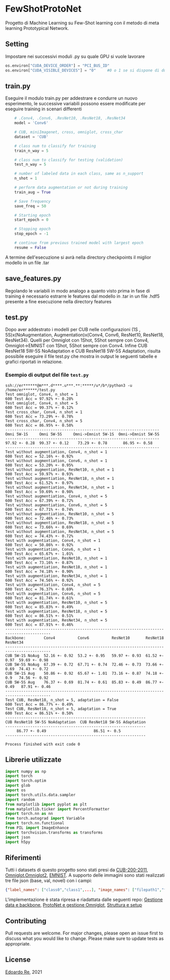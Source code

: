 # FewShotProtoNet
Progetto di Machine Learning su Few-Shot learning con il metodo di meta learning Prototypical Network.

## Setting
Impostare nei successivi moduli .py su quale GPU si vuole lavorare
```python
os.environ["CUDA_DEVICE_ORDER"] = "PCI_BUS_ID"
os.environ["CUDA_VISIBLE_DEVICES"] = "0"     #0 o 1 se si dispone di due GPU
```

## train.py
Eseguire il modulo train.py per addestrare e condurre un nuovo esperimento, le successive variabili possono essere modificate per eseguire training in scenari differenti
```python
    # .Conv4, .Conv6, .ResNet10, .ResNet18, .ResNet34
    model = 'Conv6'

    # CUB, miniImagenet, cross, omniglot, cross_char
    dataset = 'CUB'

    # class num to classify for training
    train_n_way = 5

    # class num to classify for testing (validation)
    test_n_way = 5

    # number of labeled data in each class, same as n_support
    n_shot = 1

    # perform data augmentation or not during training
    train_aug = True

    # Save frequency
    save_freq = 50

    # Starting epoch
    start_epoch = 0

    # Stopping epoch
    stop_epoch = -1

    # continue from previous trained model with largest epoch
    resume = False
```
A termine dell'esecuzione si avrà nella directory checkpoints il miglior modello in un file .tar

## save_features.py
Regolando le variabili in modo analogo a quanto visto prima in fase di training è necessario estrarre le features dal modello in .tar in un file .hdf5 presente a fine esecuzione nella directory features

## test.py
Dopo aver addestrato i modelli per CUB nelle configurazioni (1S , 5S)x(NoAugmentation, Augmentation)x(Conv4, Conv6, ResNet10, ResNet18, ResNet34).
Quelli per Omniglot con 1Shot, 5Shot sempre con Conv4, Omniglot->EMNIST con 1Shot, 5Shot sempre con Conv4.
Infine CUB ResNet18 5W-5S NoAdaptation e CUB ResNet18 5W-5S Adaptation, risulta possibile eseguire il file test.py che mostra in output le seguenti tabelle e grafici riportati in relazione.


### Esempio di output del file ```test.py```
```
ssh://er******@m***.d****.u***.**:*****/u*/b*/python3 -u /home/er******/test.py
Test omniglot, Conv4, n_shot = 1
600 Test Acc = 97.92% +- 0.28%
Test omniglot, Conv4, n_shot = 5
600 Test Acc = 99.37% +- 0.12%
Test cross_char, Conv4, n_shot = 1
600 Test Acc = 73.29% +- 0.78%
Test cross_char, Conv4, n_shot = 5
600 Test Acc = 86.95% +- 0.58%
--------------------------------------------------------------------
Omni 5W-1S     Omni 5W-5S     Omni->Emnist 5W-1S  Omni->Emnist 5W-5S
--------------------------------------------------------------------
97.92 +- 0.28  99.37 +- 0.12    73.29 +- 0.78       86.95 +- 0.58
--------------------------------------------------------------------
Test without augmentiation, Conv4, n_shot = 1
600 Test Acc = 52.16% +- 0.92%
Test without augmentiation, Conv6, n_shot = 1
600 Test Acc = 53.20% +- 0.95%
Test without augmentiation, ResNet10, n_shot = 1
600 Test Acc = 59.97% +- 0.93%
Test without augmentiation, ResNet18, n_shot = 1
600 Test Acc = 61.52% +- 0.97%
Test without augmentiation, ResNet34, n_shot = 1
600 Test Acc = 59.69% +- 0.98%
Test without augmentiation, Conv4, n_shot = 5
600 Test Acc = 67.39% +- 0.72%
Test without augmentiation, Conv6, n_shot = 5
600 Test Acc = 67.71% +- 0.74%
Test without augmentiation, ResNet10, n_shot = 5
600 Test Acc = 72.46% +- 0.73%
Test without augmentiation, ResNet18, n_shot = 5
600 Test Acc = 73.66% +- 0.69%
Test without augmentiation, ResNet34, n_shot = 5
600 Test Acc = 74.43% +- 0.72%
Test with augmentiation, Conv4, n_shot = 1
600 Test Acc = 50.86% +- 0.92%
Test with augmentiation, Conv6, n_shot = 1
600 Test Acc = 65.67% +- 1.01%
Test with augmentiation, ResNet10, n_shot = 1
600 Test Acc = 73.16% +- 0.87%
Test with augmentiation, ResNet18, n_shot = 1
600 Test Acc = 74.18% +- 0.90%
Test with augmentiation, ResNet34, n_shot = 1
600 Test Acc = 74.56% +- 0.92%
Test with augmentiation, Conv4, n_shot = 5
600 Test Acc = 76.37% +- 0.69%
Test with augmentiation, Conv6, n_shot = 5
600 Test Acc = 81.74% +- 0.61%
Test with augmentiation, ResNet10, n_shot = 5
600 Test Acc = 85.83% +- 0.49%
Test with augmentiation, ResNet18, n_shot = 5
600 Test Acc = 86.51% +- 0.51%
Test with augmentiation, ResNet34, n_shot = 5
600 Test Acc = 87.91% +- 0.46%
------------------------------------------------------------------------------------------
Backbone:        Conv4          Conv6          ResNet10       ResNet18       ResNet34     
------------------------------------------------------------------------------------------
CUB 5W-1S NoAug  52.16 +- 0.92  53.2 +- 0.95   59.97 +- 0.93  61.52 +- 0.97  59.69 +- 0.98
CUB 5W-5S NoAug  67.39 +- 0.72  67.71 +- 0.74  72.46 +- 0.73  73.66 +- 0.69  74.43 +- 0.72
CUB 5W-1S Aug    50.86 +- 0.92  65.67 +- 1.01  73.16 +- 0.87  74.18 +- 0.9   74.56 +- 0.92
CUB 5W-5S Aug    76.37 +- 0.69  81.74 +- 0.61  85.83 +- 0.49  86.77 +- 0.49   87.91 +- 0.46
------------------------------------------------------------------------------------------
Test CUB, ResNet18, n_shot = 5, adaptation = False
600 Test Acc = 86.77% +- 0.49%
Test CUB, ResNet18, n_shot = 5, adaptation = True
600 Test Acc = 86.51% +- 0.50%
--------------------------------------------------------------
CUB ResNet18 5W-5S NoAdaptation  CUB ResNet18 5W-5S Adaptation
--------------------------------------------------------------
     86.77 +- 0.49                     86.51 +- 0.5 
--------------------------------------------------------------

Process finished with exit code 0

```

## Librerie utilizzate
```python
import numpy as np
import torch
import torch.optim
import glob
import os
import torch.utils.data.sampler
import random
from matplotlib import pyplot as plt
from matplotlib.ticker import PercentFormatter
import torch.nn as nn
from torch.autograd import Variable
import torch.nn.functional
from PIL import ImageEnhance
import torchvision.transforms as transforms
import json
import h5py
```

## Riferimenti
Tutti i datasets di questo progetto sono stati presi da [CUB-200-2011](http://www.vision.caltech.edu/visipedia-data/CUB-200-2011/CUB_200_2011.tgz), [Omniglot](https://github.com/brendenlake/omniglot/blob/master/python/images_background.zip?raw=true),[Omniglot2](https://github.com/brendenlake/omniglot/blob/master/python/images_evaluation.zip?raw=true), [EMNIST](https://github.com/NanqingD/DAOSL/raw/master/data/emnist.zip). A supporto delle immagini sono stati realizzati tre file json (base, val, novel) con i campi:
```json
{"label_names": ["class0","class1",...], "image_names": ["filepath1","filepath2",...],"image_labels":[l1,l2,l3,...]}  
```
L'implementazione è stata ripresa e riadattata dalle seguenti repo: [Gestione data e backbone](https://github.com/facebookresearch/low-shot-shrink-hallucinate), [ProtoNet e gestione Omniglot](https://github.com/jakesnell/prototypical-networks), [Struttura e setup](https://github.com/wyharveychen/CloserLookFewShot)

## Contributing
Pull requests are welcome. For major changes, please open an issue first to discuss what you would like to change.
Please make sure to update tests as appropriate.


## License
[Edoardo Re](https://github.com/edoardore), 2021
